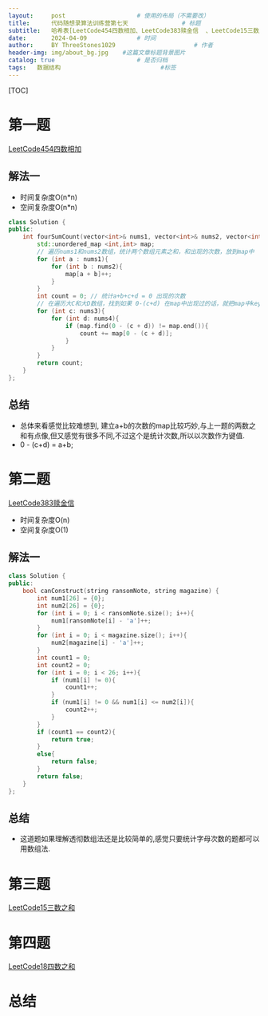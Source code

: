 ```yaml
---
layout:     post   				    # 使用的布局（不需要改）
title:      代码随想录算法训练营第七天 				# 标题 
subtitle:   哈希表[LeetCode454四数相加、LeetCode383赎金信  、LeetCode15三数之和 、LeetCode18四数之和] #副标题
date:       2024-04-09 				# 时间
author:     BY ThreeStones1029 						# 作者
header-img: img/about_bg.jpg 	#这篇文章标题背景图片
catalog: true 						# 是否归档
tags:	数据结构							#标签
---
```




[TOC]

# 第一题

[LeetCode454四数相加](https://programmercarl.com/0454.%E5%9B%9B%E6%95%B0%E7%9B%B8%E5%8A%A0II.html)

## 解法一

* 时间复杂度O(n*n)
* 空间复杂度O(n*n)

~~~c++
class Solution {
public:
    int fourSumCount(vector<int>& nums1, vector<int>& nums2, vector<int>& nums3, vector<int>& nums4) {
        std::unordered_map <int,int> map;
        // 遍历nums1和nums2数组，统计两个数组元素之和，和出现的次数，放到map中
        for (int a : nums1){
            for (int b : nums2){
                map[a + b]++;
            }
        }
        int count = 0; // 统计a+b+c+d = 0 出现的次数
        // 在遍历大C和大D数组，找到如果 0-(c+d) 在map中出现过的话，就把map中key对应的value也就是出现次数统计出来。
        for (int c: nums3){
            for (int d: nums4){
                if (map.find(0 - (c + d)) != map.end()){
                    count += map[0 - (c + d)];
                }
            }
        }
        return count;
    }
};
~~~

## 总结

* 总体来看感觉比较难想到, 建立a+b的次数的map比较巧妙,与上一题的两数之和有点像,但又感觉有很多不同,不过这个是统计次数,所以以次数作为键值.
* 0 - (c+d) = a+b;

# 第二题

[LeetCode383赎金信](https://programmercarl.com/0383.%E8%B5%8E%E9%87%91%E4%BF%A1.html)

* 时间复杂度O(n)
* 空间复杂度O(1)

## 解法一

~~~c++
class Solution {
public:
    bool canConstruct(string ransomNote, string magazine) {
        int num1[26] = {0};
        int num2[26] = {0};
        for (int i = 0; i < ransomNote.size(); i++){
            num1[ransomNote[i] - 'a']++;
        }
        for (int i = 0; i < magazine.size(); i++){
            num2[magazine[i] - 'a']++;
        }
        int count1 = 0;
        int count2 = 0;
        for (int i = 0; i < 26; i++){
            if (num1[i] != 0){
                count1++;
            }
            if (num1[i] != 0 && num1[i] <= num2[i]){
                count2++;
            }
        }
        if (count1 == count2){
            return true;
        }
        else{
            return false;
        }
        return false;
    }
};
~~~

## 总结

* 这道题如果理解透彻数组法还是比较简单的,感觉只要统计字母次数的题都可以用数组法.

# 第三题

[LeetCode15三数之和](https://programmercarl.com/0015.%E4%B8%89%E6%95%B0%E4%B9%8B%E5%92%8C.html)



# 第四题

[LeetCode18四数之和](https://programmercarl.com/0018.%E5%9B%9B%E6%95%B0%E4%B9%8B%E5%92%8C.html)

# 总结

